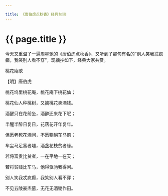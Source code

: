 ```yaml
---

title: 《唐伯虎点秋香》经典台词
---
```


{{ page.title }}
===============

今天又重温了一遍周星驰的《唐伯虎点秋香》，又听到了那句有名的“别人笑我忒疯癫，我笑别人看不穿”，现摘抄如下，经典大家共赏。

  桃花庵歌 

  【明】唐伯虎 

  桃花坞里桃花庵，桃花庵下桃花仙； 

  桃花仙人种桃树，又摘桃花卖酒钱。 

  酒醒只在花前坐，酒醉还来花下眠； 

  半醒半醉日复日，花落花开年复年。 

  但愿老死花酒间，不愿鞠躬车马前； 

  车尘马足富者趣，酒盏花枝贫者缘。 

  若将富贵比贫者，一在平地一在天； 

  若将贫贱比车马，他得驱驰我得闲。 

  别人笑我忒疯癫，我笑别人看不穿； 

  不见五陵豪杰墓，无花无酒锄作田。
